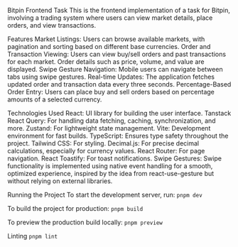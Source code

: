 Bitpin Frontend Task
This is the frontend implementation of a task for Bitpin, involving a trading system where users can view market details, place orders, and view transactions.

Features
Market Listings: Users can browse available markets, with pagination and sorting based on different base currencies.
Order and Transaction Viewing: Users can view buy/sell orders and past transactions for each market. Order details such as price, volume, and value are displayed.
Swipe Gesture Navigation: Mobile users can navigate between tabs using swipe gestures.
Real-time Updates: The application fetches updated order and transaction data every three seconds.
Percentage-Based Order Entry: Users can place buy and sell orders based on percentage amounts of a selected currency.

Technologies Used
React: UI library for building the user interface.
Tanstack React Query: For handling data fetching, caching, synchronization, and more.
Zustand: For lightweight state management.
Vite: Development environment for fast builds.
TypeScript: Ensures type safety throughout the project.
Tailwind CSS: For styling.
Decimal.js: For precise decimal calculations, especially for currency values.
React Router: For page navigation.
React Toastify: For toast notifications.
Swipe Gestures: Swipe functionality is implemented using native event handling for a smooth, optimized experience, inspired by the idea from react-use-gesture but without relying on external libraries.

Running the Project
To start the development server, run:
`pnpm dev`

To build the project for production:
`pnpm build`

To preview the production build locally:
`pnpm preview`

Linting
`pnpm lint`